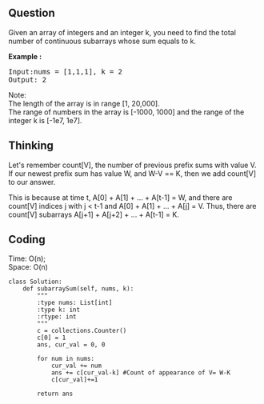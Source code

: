 ## Question
Given an array of integers and an integer k, you need to find the total number of continuous subarrays whose sum equals to k.

**Example :**   
<pre>
Input:nums = [1,1,1], k = 2
Output: 2
</pre>

Note:<br>
The length of the array is in range [1, 20,000].<br>
The range of numbers in the array is [-1000, 1000] and the range of the integer k is [-1e7, 1e7].

## Thinking
Let's remember count[V], the number of previous prefix sums with value V. If our newest prefix sum has value W, and W-V == K, then we add count[V] to our answer.<br>

This is because at time t, A[0] + A[1] + ... + A[t-1] = W, and there are count[V] indices j with j < t-1 and A[0] + A[1] + ... + A[j] = V. Thus, there are count[V] subarrays A[j+1] + A[j+2] + ... + A[t-1] = K.<br>

## Coding
Time: O(n); <br>
Space: O(n)
```python3
class Solution:
    def subarraySum(self, nums, k):
        """
        :type nums: List[int]
        :type k: int
        :rtype: int
        """
        c = collections.Counter()
        c[0] = 1
        ans, cur_val = 0, 0
        
        for num in nums:
            cur_val += num
            ans += c[cur_val-k] #Count of appearance of V= W-K
            c[cur_val]+=1
        
        return ans
```

